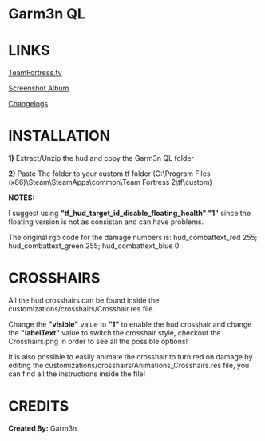 # Garm3n QL


<a>LINKS</a>
====

[TeamFortress.tv](https://www.teamfortress.tv/33738/ive-updated-some-huds)

[Screenshot Album](https://imgur.com/a/NuVAM)

[Changelogs](https://github.com/quickkennedy/Garm3n-QL/commits/master)


<a>INSTALLATION</a>
====

**1)** Extract/Unzip the hud and copy the Garm3n QL folder

**2)** Paste The folder to your custom tf folder (C:\Program Files (x86)\Steam\SteamApps\common\Team Fortress 2\tf\custom)

**NOTES:**

I suggest using **"tf_hud_target_id_disable_floating_health" "1"** since the floating version is not as consistan and can have problems.

The original rgb code for the damage numbers is: hud_combattext_red 255; hud_combattext_green 255; hud_combattext_blue 0


<a>CROSSHAIRS</a>
====

All the hud crosshairs can be found inside the customizations/crosshairs/Crosshair.res file.

Change the **"visible"** value to **"1"** to enable the hud crosshair and change the **"labelText"** value to switch the crosshair style, checkout the Crosshairs.png in order to see all the possible options!

It is also possible to easily animate the crosshair to turn red on damage by editing the customizations/crosshairs/Animations_Crosshairs.res file, you can find all the instructions inside the file!


<a>CREDITS</a>
====
**Created By:** Garm3n

